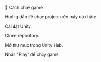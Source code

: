 🚀 Cách chạy game

Hướng dẫn để chạy project trên máy cá nhân:

Cài đặt Unity.

Clone repository.

Mở thư mục trong Unity Hub.

Nhấn "Play" để chạy game.
